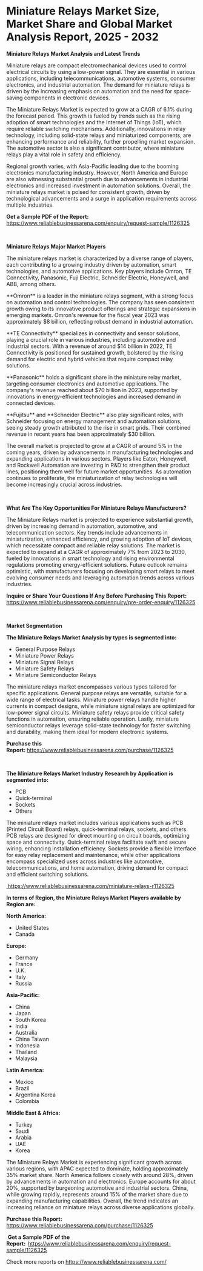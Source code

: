 <p><h1>Miniature Relays Market Size, Market Share and Global Market Analysis Report, 2025 - 2032</h1></p><p><strong>Miniature Relays Market Analysis and Latest Trends</strong></p>
<p><p>Miniature relays are compact electromechanical devices used to control electrical circuits by using a low-power signal. They are essential in various applications, including telecommunications, automotive systems, consumer electronics, and industrial automation. The demand for miniature relays is driven by the increasing emphasis on automation and the need for space-saving components in electronic devices.</p><p>The Miniature Relays Market is expected to grow at a CAGR of 6.1% during the forecast period. This growth is fueled by trends such as the rising adoption of smart technologies and the Internet of Things (IoT), which require reliable switching mechanisms. Additionally, innovations in relay technology, including solid-state relays and miniaturized components, are enhancing performance and reliability, further propelling market expansion. The automotive sector is also a significant contributor, where miniature relays play a vital role in safety and efficiency.</p><p>Regional growth varies, with Asia-Pacific leading due to the booming electronics manufacturing industry. However, North America and Europe are also witnessing substantial growth due to advancements in industrial electronics and increased investment in automation solutions. Overall, the miniature relays market is poised for consistent growth, driven by technological advancements and a surge in application requirements across multiple industries.</p></p>
<p><strong>Get a Sample PDF of the Report:&nbsp;</strong> <a href="https://www.reliablebusinessarena.com/enquiry/request-sample/1126325?utm_campaign=3457&utm_medium=2&utm_source=Github&utm_content=ia&utm_term=21032025&utm_id=miniature-relays">https://www.reliablebusinessarena.com/enquiry/request-sample/1126325</a></p>
<p>&nbsp;</p>
<p><strong>Miniature Relays Major Market Players</strong></p>
<p><p>The miniature relays market is characterized by a diverse range of players, each contributing to a growing industry driven by automation, smart technologies, and automotive applications. Key players include Omron, TE Connectivity, Panasonic, Fuji Electric, Schneider Electric, Honeywell, and ABB, among others.</p><p>**Omron** is a leader in the miniature relays segment, with a strong focus on automation and control technologies. The company has seen consistent growth owing to its innovative product offerings and strategic expansions in emerging markets. Omron's revenue for the fiscal year 2023 was approximately $8 billion, reflecting robust demand in industrial automation.</p><p>**TE Connectivity** specializes in connectivity and sensor solutions, playing a crucial role in various industries, including automotive and industrial sectors. With a revenue of around $14 billion in 2022, TE Connectivity is positioned for sustained growth, bolstered by the rising demand for electric and hybrid vehicles that require compact relay solutions.</p><p>**Panasonic** holds a significant share in the miniature relay market, targeting consumer electronics and automotive applications. The company's revenue reached about $70 billion in 2023, supported by innovations in energy-efficient technologies and increased demand in connected devices.</p><p>**Fujitsu** and **Schneider Electric** also play significant roles, with Schneider focusing on energy management and automation solutions, seeing steady growth attributed to the rise in smart grids. Their combined revenue in recent years has been approximately $30 billion.</p><p>The overall market is projected to grow at a CAGR of around 5% in the coming years, driven by advancements in manufacturing technologies and expanding applications in various sectors. Players like Eaton, Honeywell, and Rockwell Automation are investing in R&D to strengthen their product lines, positioning them well for future market opportunities. As automation continues to proliferate, the miniaturization of relay technologies will become increasingly crucial across industries.</p></p>
<p>&nbsp;</p>
<p><strong>What Are The Key Opportunities For Miniature Relays Manufacturers?</strong></p>
<p><p>The Miniature Relays market is projected to experience substantial growth, driven by increasing demand in automation, automotive, and telecommunication sectors. Key trends include advancements in miniaturization, enhanced efficiency, and growing adoption of IoT devices, which necessitate compact and reliable relay solutions. The market is expected to expand at a CAGR of approximately 7% from 2023 to 2030, fueled by innovations in smart technology and rising environmental regulations promoting energy-efficient solutions. Future outlook remains optimistic, with manufacturers focusing on developing smart relays to meet evolving consumer needs and leveraging automation trends across various industries.</p></p>
<p><strong>Inquire or Share Your Questions If Any Before Purchasing This Report:</strong> <a href="https://www.reliablebusinessarena.com/enquiry/pre-order-enquiry/1126325?utm_campaign=3457&utm_medium=2&utm_source=Github&utm_content=ia&utm_term=21032025&utm_id=miniature-relays">https://www.reliablebusinessarena.com/enquiry/pre-order-enquiry/1126325</a></p>
<p>&nbsp;</p>
<p><strong>Market Segmentation</strong></p>
<p><strong>The Miniature Relays Market Analysis by types is segmented into:</strong></p>
<p><ul><li>General Purpose Relays</li><li>Miniature Power Relays</li><li>Miniature Signal Relays</li><li>Miniature Safety Relays</li><li>Miniature Semiconductor Relays</li></ul></p>
<p><p>The miniature relays market encompasses various types tailored for specific applications. General purpose relays are versatile, suitable for a wide range of electrical tasks. Miniature power relays handle higher currents in compact designs, while miniature signal relays are optimized for low-power signal circuits. Miniature safety relays provide critical safety functions in automation, ensuring reliable operation. Lastly, miniature semiconductor relays leverage solid-state technology for faster switching and durability, making them ideal for modern electronic systems.</p></p>
<p><strong>Purchase this Report:&nbsp;</strong><a href="https://www.reliablebusinessarena.com/purchase/1126325?utm_campaign=3457&utm_medium=2&utm_source=Github&utm_content=ia&utm_term=21032025&utm_id=miniature-relays">https://www.reliablebusinessarena.com/purchase/1126325</a></p>
<p>&nbsp;</p>
<p><strong>The Miniature Relays Market Industry Research by Application is segmented into:</strong></p>
<p><ul><li>PCB</li><li>Quick-terminal</li><li>Sockets</li><li>Others</li></ul></p>
<p><p>The miniature relays market includes various applications such as PCB (Printed Circuit Board) relays, quick-terminal relays, sockets, and others. PCB relays are designed for direct mounting on circuit boards, optimizing space and connectivity. Quick-terminal relays facilitate swift and secure wiring, enhancing installation efficiency. Sockets provide a flexible interface for easy relay replacement and maintenance, while other applications encompass specialized uses across industries like automotive, telecommunications, and home automation, driving demand for compact and efficient switching solutions.</p></p>
<p><a href="https://www.reliablebusinessarena.com/miniature-relays-r1126325?utm_campaign=3457&utm_medium=2&utm_source=Github&utm_content=ia&utm_term=21032025&utm_id=miniature-relays">&nbsp;https://www.reliablebusinessarena.com/miniature-relays-r1126325</a></p>
<p><strong>In terms of Region, the Miniature Relays Market Players available by Region are:</strong></p>
<p>
    <p> <strong> North America: </strong>
        <ul>
            <li>United States</li>
            <li>Canada</li>
        </ul>
        </p> 
    <p> <strong> Europe: </strong>
        <ul>
            <li>Germany</li>
            <li>France</li>
            <li>U.K.</li>
            <li>Italy</li>
            <li>Russia</li>
        </ul>
        </p> 
    <p> <strong> Asia-Pacific: </strong>
        <ul>
            <li>China</li>
            <li>Japan</li>
            <li>South Korea</li>
            <li>India</li>
            <li>Australia</li>
            <li>China Taiwan</li>
            <li>Indonesia</li>
            <li>Thailand</li>
            <li>Malaysia</li>
        </ul>
        </p> 
    <p> <strong> Latin America: </strong>
        <ul>
            <li>Mexico</li>
            <li>Brazil</li>
            <li>Argentina Korea</li>
            <li>Colombia</li>
        </ul>
        </p> 
    <p> <strong> Middle East & Africa: </strong>
        <ul>
            <li>Turkey</li>
            <li>Saudi</li>
            <li>Arabia</li>
            <li>UAE</li>
            <li>Korea</li>
        </ul>
    </p>
    </p>
<p><p>The Miniature Relays Market is experiencing significant growth across various regions, with APAC expected to dominate, holding approximately 35% market share. North America follows closely with around 28%, driven by advancements in automation and electronics. Europe accounts for about 20%, supported by burgeoning automotive and industrial sectors. China, while growing rapidly, represents around 15% of the market share due to expanding manufacturing capabilities. Overall, the trend indicates an increasing reliance on miniature relays across diverse applications globally.</p></p>
<p><strong>Purchase this Report: </strong><a href="https://www.reliablebusinessarena.com/purchase/1126325?utm_campaign=3457&utm_medium=2&utm_source=Github&utm_content=ia&utm_term=21032025&utm_id=miniature-relays">https://www.reliablebusinessarena.com/purchase/1126325</a></p>
<p>&nbsp;<strong>Get a Sample PDF of the Report:&nbsp;&nbsp;</strong><a href="https://www.reliablebusinessarena.com/enquiry/request-sample/1126325?utm_campaign=3457&utm_medium=2&utm_source=Github&utm_content=ia&utm_term=21032025&utm_id=miniature-relays">https://www.reliablebusinessarena.com/enquiry/request-sample/1126325</a></p>
<p><strong></strong></p>
<p>Check more reports on <a href="https://www.reliablebusinessarena.com/?utm_campaign=3457&utm_medium=2&utm_source=Github&utm_content=ia&utm_term=21032025&utm_id=miniature-relays">https://www.reliablebusinessarena.com/</a></p>